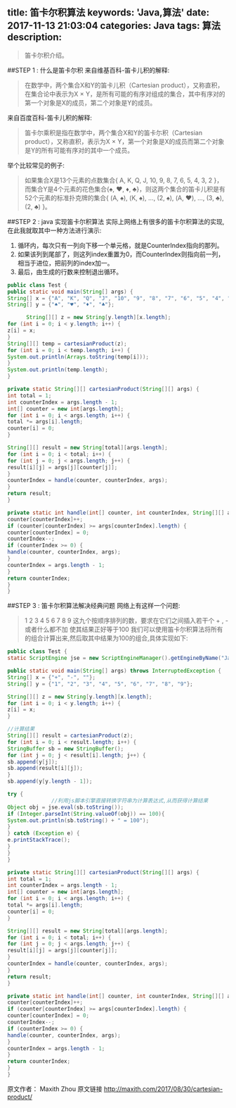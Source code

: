 ﻿title: 笛卡尔积算法
keywords: 'Java,算法'
date: 2017-11-13 21:03:04
categories: Java 
tags: 算法
description:
---
<blockquote class="blockquote-center">
笛卡尔积介绍。
</blockquote>



<!--more-->
##STEP 1 : 什么是笛卡尔积
来自维基百科-笛卡儿积的解释:
 > 在数学中，两个集合X和Y的笛卡儿积（Cartesian product），又称直积，在集合论中表示为X × Y，是所有可能的有序对组成的集合，其中有序对的第一个对象是X的成员，第二个对象是Y的成员。
 
来自百度百科-笛卡儿积的解释:
 > 笛卡尔乘积是指在数学中，两个集合X和Y的笛卡尓积（Cartesian product），又称直积，表示为X × Y，第一个对象是X的成员而第二个对象是Y的所有可能有序对的其中一个成员。

举个比较常见的例子:
 > 如果集合X是13个元素的点数集合{ A, K, Q, J, 10, 9, 8, 7, 6, 5, 4, 3, 2 }，而集合Y是4个元素的花色集合{♠, ♥, ♦, ♣}，则这两个集合的笛卡儿积是有52个元素的标准扑克牌的集合{ (A, ♠), (K, ♠), …, (2, ♠), (A, ♥), …, (3, ♣), (2, ♣) }。

##STEP 2 : java 实现笛卡尔积算法
实际上网络上有很多的笛卡尔积算法的实现,在此我就取其中一种方法进行演示:

1. 循环内，每次只有一列向下移一个单元格，就是CounterIndex指向的那列。
2. 如果该列到尾部了，则这列index重置为0，而CounterIndex则指向前一列，相当于进位，把前列的index加一。
3. 最后，由生成的行数来控制退出循环。
  ```java
public class Test {
public static void main(String[] args) {
String[] x = {"A", "K", "Q", "J", "10", "9", "8", "7", "6", "5", "4", "3", "2"};
String[] y = {"♠", "♥", "♦", "♣"};

        String[][] z = new String[y.length][x.length];
for (int i = 0; i < y.length; i++) {
z[i] = x;
}
String[][] temp = cartesianProduct(z);
for (int i = 0; i < temp.length; i++) {
System.out.println(Arrays.toString(temp[i]));
}
System.out.println(temp.length);
}

private static String[][] cartesianProduct(String[][] args) {
int total = 1;
int counterIndex = args.length - 1;
int[] counter = new int[args.length];
for (int i = 0; i < args.length; i++) {
total *= args[i].length;
counter[i] = 0;
}

String[][] result = new String[total][args.length];
for (int i = 0; i < total; i++) {
for (int j = 0; j < args.length; j++) {
result[i][j] = args[j][counter[j]];
}
counterIndex = handle(counter, counterIndex, args);
}
return result;
}

private static int handle(int[] counter, int counterIndex, String[][] args) {
counter[counterIndex]++;
if (counter[counterIndex] >= args[counterIndex].length) {
counter[counterIndex] = 0;
counterIndex--;
if (counterIndex >= 0) {
handle(counter, counterIndex, args);
}
counterIndex = args.length - 1;
}
return counterIndex;
}
}
  ```

##STEP 3 : 笛卡尔积算法解决经典问题
网络上有这样一个问题:

> 1 2 3 4 5 6 7 8 9
这九个按顺序排列的数，要求在它们之间插入若干个 + , - 或者什么都不加
使其结果正好等于100
我们可以使用笛卡尔积算法将所有的组合计算出来,然后取其中结果为100的组合,具体实现如下:
  ```java
public class Test {
static ScriptEngine jse = new ScriptEngineManager().getEngineByName("JavaScript");

public static void main(String[] args) throws InterruptedException {
String[] x = {"+", "-", ""};
String[] y = {"1", "2", "3", "4", "5", "6", "7", "8", "9"};

String[][] z = new String[y.length][x.length];
for (int i = 0; i < y.length; i++) {
z[i] = x;
}

//计算结果
String[][] result = cartesianProduct(z);
for (int i = 0; i < result.length; i++) {
StringBuffer sb = new StringBuffer();
for (int j = 0; j < result[i].length; j++) {
sb.append(y[j]);
sb.append(result[i][j]);
}
sb.append(y[y.length - 1]);

try {
                //利用js脚本引擎直接转换字符串为计算表达式,从而获得计算结果
Object obj = jse.eval(sb.toString());
if (Integer.parseInt(String.valueOf(obj)) == 100){
System.out.println(sb.toString() + " = 100");
}
} catch (Exception e) {
e.printStackTrace();
}
}
}

private static String[][] cartesianProduct(String[][] args) {
int total = 1;
int counterIndex = args.length - 1;
int[] counter = new int[args.length];
for (int i = 0; i < args.length; i++) {
total *= args[i].length;
counter[i] = 0;
}

String[][] result = new String[total][args.length];
for (int i = 0; i < total; i++) {
for (int j = 0; j < args.length; j++) {
result[i][j] = args[j][counter[j]];
}
counterIndex = handle(counter, counterIndex, args);
}
return result;
}

private static int handle(int[] counter, int counterIndex, String[][] args) {
counter[counterIndex]++;
if (counter[counterIndex] >= args[counterIndex].length) {
counter[counterIndex] = 0;
counterIndex--;
if (counterIndex >= 0) {
handle(counter, counterIndex, args);
}
counterIndex = args.length - 1;
}
return counterIndex;
}
}
  ```

原文作者： Maxith Zhou
原文链接 http://maxith.com/2017/08/30/cartesian-product/
